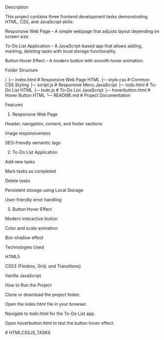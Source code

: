 Description

This project contains three frontend development tasks demonstrating HTML, CSS, and JavaScript skills:

Responsive Web Page – A simple webpage that adjusts layout depending on screen size.

To-Do List Application – A JavaScript-based app that allows adding, marking, deleting tasks with local storage functionality.

Button Hover Effect – A modern button with smooth hover animation.

Folder Structure

/
├─ index.html           # Responsive Web Page HTML
├─ style.css           # Common CSS Styling
├─ script.js           # Responsive Menu JavaScript
├─ todo.html           # To-Do List HTML
├─ todo.js            # To-Do List JavaScript
├─ hoverbutton.html    # Hover Button HTML
└─ README.md          # Project Documentation

Features

1. Responsive Web Page

Header, navigation, content, and footer sections

Image responsiveness

SEO-friendly semantic tags

2. To-Do List Application

Add new tasks

Mark tasks as completed

Delete tasks

Persistent storage using Local Storage

User-friendly error handling

3. Button Hover Effect

Modern interactive button

Color and scale animation

Box-shadow effect

Technologies Used

HTML5

CSS3 (Flexbox, Grid, and Transitions)

Vanilla JavaScript

How to Run the Project

Clone or download the project folder.

Open the index.html file in your browser.

Navigate to todo.html for the To-Do List app.

Open hoverbutton.html to test the button hover effect.


#   H T M L _ C S S _ J S _ T A S K S  
 